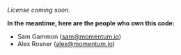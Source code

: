 
*License coming soon.*

**In the meantime, here are the people who own this code:**
- Sam Gammon (sam@momentum.io)
- Alex Rosner (alex@momentum.io)
